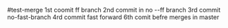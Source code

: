 #test-merge
1st coomit ff branch
2nd commit in no --ff branch
3rd commit  no-fast-branch
4rd commit fast forward
6th comit befre merges in master
